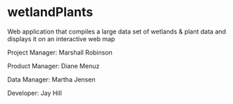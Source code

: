 # wetlandPlants
Web application that compiles a large data set of wetlands &amp; plant data and displays it on an interactive web map

Project Manager: 
Marshall Robinson

Product Manager:
Diane Menuz

Data Manager:
Martha Jensen

Developer:
Jay Hill
